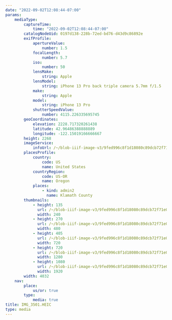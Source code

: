 ```yaml
---
date: "2022-09-02T12:08:44-07:00"
params:
    mediaType:
        captureTime:
            time: "2022-09-02T12:08:44-07:00"
        catalogNodeUid: 0197d138-228b-72ed-bd76-d43d9c86892e
        exifProfile:
            apertureValue:
                number: 1.5
            focalLength:
                number: 5.7
            iso:
                number: 50
            lensMake:
                string: Apple
            lensModel:
                string: iPhone 13 Pro back triple camera 5.7mm f/1.5
            make:
                string: Apple
            model:
                string: iPhone 13 Pro
            shutterSpeedValue:
                number: 4115.226335695745
        geoCoordinates:
            elevation: 2228.717320261438
            latitude: 42.96486388888889
            longitude: -122.15019166666667
        height: 2268
        imageService:
            infoUrl: /~/blob-iiif-image-v3/9fed996c8f1d18080c89dcb72f71e06f6799c858aa0b3389a178a8b97feb3a1f/info.json
        placesProfile:
            country:
                code: US
                name: United States
            countryRegion:
                code: US-OR
                name: Oregon
            places:
                - kind: admin2
                  name: Klamath County
        thumbnails:
            - height: 135
              url: /~/blob-iiif-image-v3/9fed996c8f1d18080c89dcb72f71e06f6799c858aa0b3389a178a8b97feb3a1f/full/240%2C135/0/default.jpg
              width: 240
            - height: 270
              url: /~/blob-iiif-image-v3/9fed996c8f1d18080c89dcb72f71e06f6799c858aa0b3389a178a8b97feb3a1f/full/480%2C270/0/default.jpg
              width: 480
            - height: 405
              url: /~/blob-iiif-image-v3/9fed996c8f1d18080c89dcb72f71e06f6799c858aa0b3389a178a8b97feb3a1f/full/720%2C405/0/default.jpg
              width: 720
            - height: 720
              url: /~/blob-iiif-image-v3/9fed996c8f1d18080c89dcb72f71e06f6799c858aa0b3389a178a8b97feb3a1f/full/1280%2C720/0/default.jpg
              width: 1280
            - height: 1080
              url: /~/blob-iiif-image-v3/9fed996c8f1d18080c89dcb72f71e06f6799c858aa0b3389a178a8b97feb3a1f/full/1920%2C1080/0/default.jpg
              width: 1920
        width: 4032
    nav:
        place:
            us/or: true
        type:
            media: true
title: IMG_3501.HEIC
type: media
---
```

